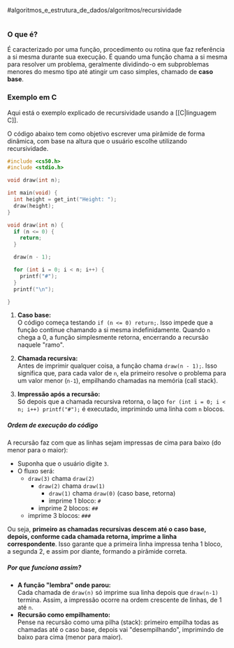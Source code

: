 #algoritmos_e_estrutura_de_dados/algoritmos/recursividade 

```table-of-contents
```
### O que é?
É caracterizado por uma função, procedimento ou rotina que faz referência a si mesma durante sua execução. É quando uma função chama a si mesma para resolver um problema, geralmente dividindo-o em subproblemas menores do mesmo tipo até atingir um caso simples, chamado de **caso base**.

### Exemplo em C
Aqui está o exemplo explicado de recursividade usando a [[C|linguagem C]]. 

O código abaixo tem como objetivo escrever uma pirâmide de forma dinâmica, com base na altura que o usuário escolhe utilizando recursividade.
```c
#include <cs50.h>
#include <stdio.h>

void draw(int n);

int main(void) {
  int height = get_int("Height: ");
  draw(height);
}

void draw(int n) {
  if (n <= 0) {
    return;
  }

  draw(n - 1);

  for (int i = 0; i < n; i++) {
    printf("#");
  }
  printf("\n");

}
```
1. **Caso base:**  
    O código começa testando `if (n <= 0) return;`. Isso impede que a função continue chamando a si mesma indefinidamente. Quando `n` chega a 0, a função simplesmente retorna, encerrando a recursão naquele "ramo".
    
2. **Chamada recursiva:**  
    Antes de imprimir qualquer coisa, a função chama `draw(n - 1);`. Isso significa que, para cada valor de `n`, ela primeiro resolve o problema para um valor menor (`n-1`), empilhando chamadas na memória (call stack).
    
3. **Impressão após a recursão:**  
    Só depois que a chamada recursiva retorna, o laço `for (int i = 0; i < n; i++) printf("#");` é executado, imprimindo uma linha com `n` blocos.
    
##### Ordem de execução do código
A recursão faz com que as linhas sejam impressas de cima para baixo (do menor para o maior):
- Suponha que o usuário digite `3`.
- O fluxo será:
    - `draw(3)` chama `draw(2)`
        - `draw(2)` chama `draw(1)`
            - `draw(1)` chama `draw(0)` (caso base, retorna)
            - imprime 1 bloco: `#`
        - imprime 2 blocos: `##`
    - imprime 3 blocos: `###`
        
Ou seja, **primeiro as chamadas recursivas descem até o caso base, depois, conforme cada chamada retorna, imprime a linha correspondente**. Isso garante que a primeira linha impressa tenha 1 bloco, a segunda 2, e assim por diante, formando a pirâmide correta.

##### Por que funciona assim?
- **A função "lembra" onde parou:**  
    Cada chamada de `draw(n)` só imprime sua linha depois que `draw(n-1)` termina. Assim, a impressão ocorre na ordem crescente de linhas, de 1 até `n`.
- **Recursão como empilhamento:**  
    Pense na recursão como uma pilha (stack): primeiro empilha todas as chamadas até o caso base, depois vai "desempilhando", imprimindo de baixo para cima (menor para maior).
